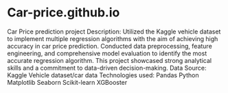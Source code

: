 # Car-price.github.io
Car Price prediction project
Description:
Utilized the Kaggle vehicle dataset to implement multiple regression algorithms with the aim of achieving high accuracy in car price prediction. Conducted data preprocessing, feature engineering, and comprehensive model evaluation to identify the most accurate regression algorithm. This project showcased strong analytical skills and a commitment to data-driven decision-making.
Data Source: Kaggle Vehicle dataset/car data
Technologies used:
Pandas
Python
Matplotlib
Seaborn
Scikit-learn
XGBooster

